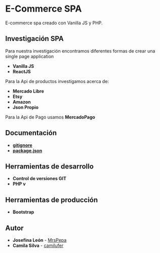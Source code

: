 E-Commerce SPA
===============

E-commerce spa creado con Vanilla JS y PHP.

Investigación SPA
------------------

Para nuestra investigación encontramos diferentes formas de crear una single page application

* **Vanilla JS**
* **ReactJS**

Para la Api de productos investigamos acerca de:

* **Mercado Libre**
* **Etsy**
* **Amazon**
* **Json Propio**

Para la Api de Pago usamos **MercadoPago**


Documentación
--------------

* **[gitignore](https://git-scm.com/docs/gitignore)**
* **[package.json](https://docs.npmjs.com/files/package.json)**

Herramientas de desarrollo
---------------------------

* **Control de versiones GIT**
* **PHP v**

Herramientas de producción
---------------------------

* **Bootstrap**


Autor
-----

* **Josefina León** - [MrsPepa](https://github.com/MrsPepa)
* **Camila Silva** - [camilufer](https://github.com/camilufer)

